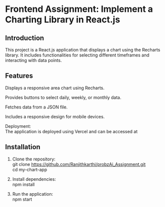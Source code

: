 # Frontend Assignment: Implement a Charting Library in React.js

## Introduction

This project is a React.js application that displays a chart using the Recharts library. It includes functionalities for selecting different timeframes and interacting with data points.

## Features

Displays a responsive area chart using Recharts.

Provides buttons to select daily, weekly, or monthly data.

Fetches data from a JSON file.

Includes a responsive design for mobile devices.

Deployment:  
The application is deployed using Vercel and can be accessed at 

## Installation

1. Clone the repository:   
    git clone https://github.com/Ranjithkarthi/probzAi_Assignment.git   
    cd my-chart-app

2. Install dependencies:  
    npm install  
    
3. Run the application:   
    npm start



